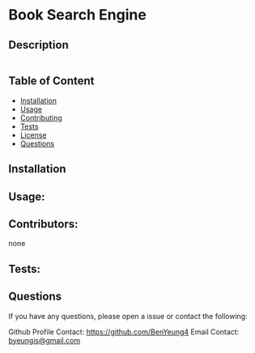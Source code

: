 # Book Search Engine

## Description

```

```

## Table of Content

- [Installation](#Installation)
- [Usage](#Usage)
- [Contributing](#Contributing)
- [Tests](#Tests)
- [License](#License)
- [Questions](#Questions)

## Installation

## Usage:

## Contributors:

none

## Tests:

## Questions

If you have any questions, please open a issue or contact the following:

Github Profile Contact: https://github.com/BenYeung4
Email Contact: byeungis@gmail.com
